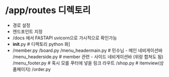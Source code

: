 # /app/routes 디렉토리
+ 경로 설정
+ 엔드포인트 지정
+ /docs 에서 FASTAPI uvicorn으로 가시적으로 확인가능
+ __init__.py # 디렉토리 python 화]
+ /member.py
  /board.py
  /menu_headermain.py         # 민수님 - 메인 네비게이션바
  /menu_headerside.py         # member 관련 - 사이드 네비게이션바 (위랑 합쳐도 됨)
  /menu_footer.py             # 혹시 모를 푸터에 넣을 링크 라우트
  /shop.py                    # itemview(상품페이지)
  /order.py
